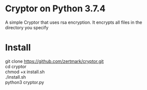 # Cryptor on Python 3.7.4

A simple Cryptor that uses rsa encryption. It encrypts all files in the directory you specify
# Install
git clone https://github.com/zertmark/cryptor.git                                                   
cd cryptor                              
chmod +x install.sh   
./install.sh                 
python3 cryptor.py
